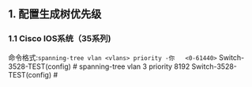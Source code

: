 

## 1. 配置生成树优先级

### 1.1 Cisco IOS系统（35系列)

命令格式:`spanning-tree vlan <vlans> priority -你   <0-61440>`
Switch-3528-TEST(config) # spanning-tree vlan 3 priority 8192
Switch-3528-TEST(config) #
